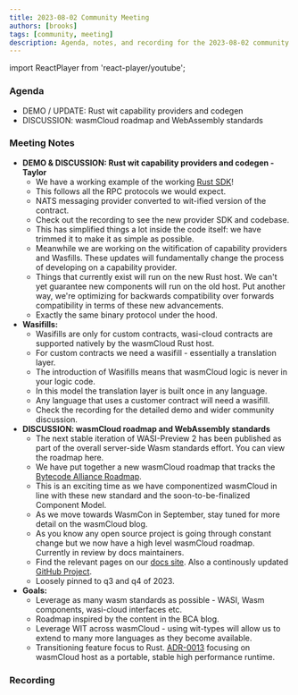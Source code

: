 ```yaml
---
title: 2023-08-02 Community Meeting
authors: [brooks]
tags: [community, meeting]
description: Agenda, notes, and recording for the 2023-08-02 community meeting
---
```


import ReactPlayer from 'react-player/youtube';

### Agenda

- DEMO / UPDATE: Rust wit capability providers and codegen
- DISCUSSION: wasmCloud roadmap and WebAssembly standards

<!--truncate-->

### Meeting Notes

- **DEMO & DISCUSSION: Rust wit capability providers and codegen - Taylor**
  - We have a working example of the working [Rust SDK](https://github.com/wasmCloud/wasmCloud/tree/main/crates/provider-sdk)!
  - This follows all the RPC protocols we would expect.
  - NATS messaging provider converted to wit-ified version of the contract.
  - Check out the recording to see the new provider SDK and codebase.
  - This has simplified things a lot inside the code itself: we have trimmed it to make it as simple as possible.
  - Meanwhile we are working on the witification of capability providers and Wasfills. These updates will fundamentally change the process of developing on a capability provider.
  - Things that currently exist will run on the new Rust host. We can't yet guarantee new components will run on the old host. Put another way, we're optimizing for backwards compatibility over forwards compatibility in terms of these new advancements.
  - Exactly the same binary protocol under the hood.
- **Wasifills:**
  - Wasifills are only for custom contracts, wasi-cloud contracts are supported natively by the wasmCloud Rust host.
  - For custom contracts we need a wasifill - essentially a translation layer.
  - The introduction of Wasifills means that wasmCloud logic is never in your logic code.
  - In this model the translation layer is built once in any language.
  - Any language that uses a customer contract will need a wasifill.
  - Check the recording for the detailed demo and wider community discussion.
- **DISCUSSION: wasmCloud roadmap and WebAssembly standards**
  - The next stable iteration of WASI-Preview 2 has been published as part of the overall server-side Wasm standards effort. You can view the roadmap here.
  - We have put together a new wasmCloud roadmap that tracks the [Bytecode Alliance Roadmap](https://bytecodealliance.org/articles/webassembly-the-updated-roadmap-for-developers).
  - This is an exciting time as we have componentized wasmCloud in line with these new standard and the soon-to-be-finalized Component Model.
  - As we move towards WasmCon in September, stay tuned for more detail on the wasmCloud blog.
  - As you know any open source project is going through constant change but we now have a high level wasmCloud roadmap. Currently in review by docs maintainers.
  - Find the relevant pages on our [docs site](https://wasmcloud.com/docs/roadmap). Also a continously updated [GitHub Project](https://github.com/orgs/wasmCloud/projects/7/views/3).
  - Loosely pinned to q3 and q4 of 2023.
- **Goals:**
  - Leverage as many wasm standards as possible - WASI, Wasm components, wasi-cloud interfaces etc.
  - Roadmap inspired by the content in the BCA blog.
  - Leverage WIT across wasmCloud - using wit-types will allow us to extend to many more languages as they become available.
  - Transitioning feature focus to Rust. [ADR-0013](https://github.com/wasmCloud/wasmCloud/blob/main/adr/0013-transition-feature-focus-to-rust.md) focusing on wasmCloud host as a portable, stable high performance runtime.

### Recording

<ReactPlayer url='https://www.youtube.com/watch?v=tsRTvwBrlpM' controls />
